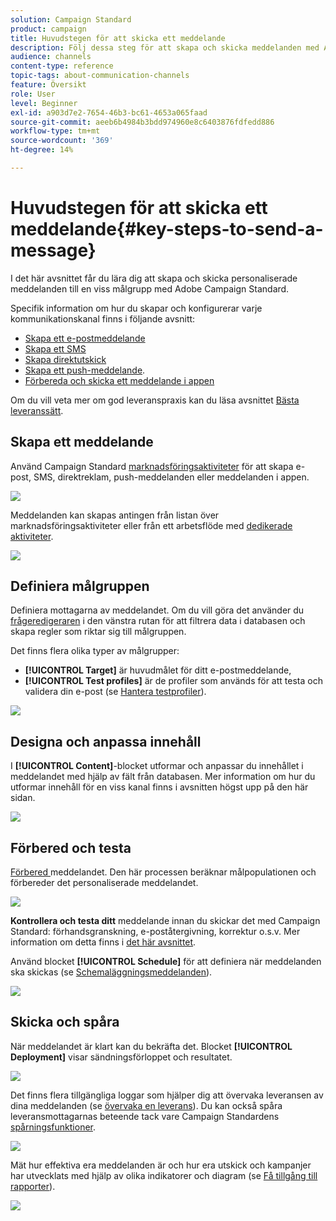 ```yaml
---
solution: Campaign Standard
product: campaign
title: Huvudstegen för att skicka ett meddelande
description: Följ dessa steg för att skapa och skicka meddelanden med Adobe Campaign.
audience: channels
content-type: reference
topic-tags: about-communication-channels
feature: Översikt
role: User
level: Beginner
exl-id: a903d7e2-7654-46b3-bc61-4653a065faad
source-git-commit: aeeb6b4984b3bdd974960e8c6403876fdfedd886
workflow-type: tm+mt
source-wordcount: '369'
ht-degree: 14%

---
```


# Huvudstegen för att skicka ett meddelande{#key-steps-to-send-a-message}

I det här avsnittet får du lära dig att skapa och skicka personaliserade meddelanden till en viss målgrupp med Adobe Campaign Standard.

Specifik information om hur du skapar och konfigurerar varje kommunikationskanal finns i följande avsnitt:

* [Skapa ett e-postmeddelande](../../channels/using/creating-an-email.md)
* [Skapa ett SMS](../../channels/using/creating-an-sms-message.md)
* [Skapa direktutskick](../../channels/using/creating-the-direct-mail.md)
* [Skapa ett push-meddelande](../../channels/using/preparing-and-sending-a-push-notification.md).
* [Förbereda och skicka ett meddelande i appen](../../channels/using/preparing-and-sending-an-in-app-message.md)

Om du vill veta mer om god leveranspraxis kan du läsa avsnittet [Bästa leveranssätt](../../sending/using/delivery-best-practices.md).

## Skapa ett meddelande

Använd Campaign Standard [marknadsföringsaktiviteter](../../start/using/marketing-activities.md) för att skapa e-post, SMS, direktreklam, push-meddelanden eller meddelanden i appen.

![](assets/marketing-activities.png)

Meddelanden kan skapas antingen från listan över marknadsföringsaktiviteter eller från ett arbetsflöde med [dedikerade aktiviteter](../../automating/using/about-channel-activities.md).

![](assets/steps-channel.png)

## Definiera målgruppen

Definiera mottagarna av meddelandet. Om du vill göra det använder du [frågeredigeraren](../../automating/using/editing-queries.md) i den vänstra rutan för att filtrera data i databasen och skapa regler som riktar sig till målgruppen.

Det finns flera olika typer av målgrupper:

* **[!UICONTROL Target]** är huvudmålet för ditt e-postmeddelande,
* **[!UICONTROL Test profiles]** är de profiler som används för att testa och validera din e-post (se  [Hantera testprofiler](../../audiences/using/managing-test-profiles.md)).

![](assets/steps-audience.png)

## Designa och anpassa innehåll

I **[!UICONTROL Content]**-blocket utformar och anpassar du innehållet i meddelandet med hjälp av fält från databasen. Mer information om hur du utformar innehåll för en viss kanal finns i avsnitten högst upp på den här sidan.

![](assets/steps-content.png)

## Förbered och testa

[Förbered ](../../sending/using/preparing-the-send.md) meddelandet. Den här processen beräknar målpopulationen och förbereder det personaliserade meddelandet.

![](assets/steps-prepare.png)

**Kontrollera och testa ditt** meddelande innan du skickar det med Campaign Standard: förhandsgranskning, e-poståtergivning, korrektur o.s.v. Mer information om detta finns i [det här avsnittet](../../sending/using/previewing-messages.md).

Använd blocket **[!UICONTROL Schedule]** för att definiera när meddelanden ska skickas (se [Schemaläggningsmeddelanden](../../sending/using/about-scheduling-messages.md)).

![](assets/steps-schedule.png)

## Skicka och spåra

När meddelandet är klart kan du bekräfta det. Blocket **[!UICONTROL Deployment]** visar sändningsförloppet och resultatet.

![](assets/steps-send.png)

Det finns flera tillgängliga loggar som hjälper dig att övervaka leveransen av dina meddelanden (se [övervaka en leverans](../../sending/using/monitoring-a-delivery.md)). Du kan också spåra leveransmottagarnas beteende tack vare Campaign Standardens [spårningsfunktioner](../../sending/using/tracking-messages.md).

![](../../sending/using/assets/tracking_logs.png)

Mät hur effektiva era meddelanden är och hur era utskick och kampanjer har utvecklats med hjälp av olika indikatorer och diagram (se [Få tillgång till rapporter](../../reporting/using/about-dynamic-reports.md)).

![](assets/steps-reports.png)

